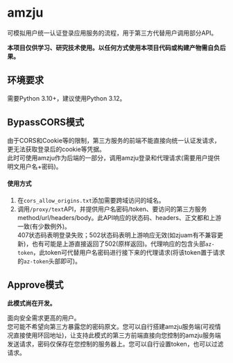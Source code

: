 # amzju
可模拟用户统一认证登录应用服务的流程，用于第三方代替用户调用部分API。

**本项目仅供学习、研究技术使用。以任何方式使用本项目代码或构建产物需自负后果。**

## 环境要求
需要Python 3.10+，建议使用Python 3.12。

## BypassCORS模式
由于CORS和Cookie等的限制，第三方服务的前端不能直接向统一认证发请求，更无法获取登录后的cookie等凭据。  
此时可使用amzju作为后端的一部分，调用amzju登录和代理请求(需要用户提供明文用户名+密码)。

#### 使用方式
1. 在`cors_allow_origins.txt`添加需要跨域访问的域名。  
2. 调用`/proxy/text`API，并提供用户名密码/token、要访问的第三方服务method/url/headers/body。此API响应的状态码、headers、正文都和上游一致(有少数例外)。  
   407状态码表明登录失败；502状态码表明上游响应无效(如zjuam有不兼容更新)，也有可能是上游直接返回了502(原样返回)。代理响应的包含头部`az-token`，此token可代替用户名密码进行接下来的代理请求(将该token置于请求的`az-token`头部即可)。
 
## Approve模式
**此模式尚在开发。**

面向安全需求更高的用户。  
您可能不希望向第三方暴露您的密码原文。您可以自行搭建amzju服务端(可视情况直接使用环回地址)，让支持此模式的第三方前端直接向您控制的amzju服务端发送请求，密码仅保存在您控制的服务器上。您可以自行设置token，也可以过滤请求。